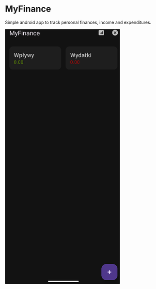 # MyFinance

Simple android app to track personal finances, income and expenditures.

![App screenshot](https://github.com/Hubabuba2137/MyFinance/blob/main/myfinance.png)
